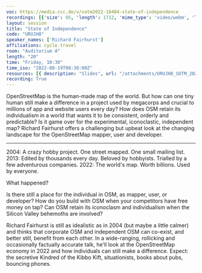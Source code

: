 ```yaml
---
voc: https://media.ccc.de/v/sotm2022-18484-state-of-independence
recordings: [{'size': 95, 'length': 1712, 'mime_type': 'video/webm', 'language': 'eng', 'filename': 'sotm2022-18484-eng-State_of_Independence_webm-hd.webm', 'state': 'new', 'folder': 'webm-hd', 'high_quality': True, 'width': 1920, 'height': 1080, 'updated_at': '2022-09-18T23:07:58.065+02:00', 'recording_url': 'https://cdn.media.ccc.de/events/sotm/2022/webm-hd/sotm2022-18484-eng-State_of_Independence_webm-hd.webm', 'url': 'https://api.media.ccc.de/public/recordings/61785', 'event_url': 'https://api.media.ccc.de/public/events/6000c064-c132-590b-be0b-88f00b07ec75', 'conference_url': 'https://api.media.ccc.de/public/conferences/sotm2022'}, {'size': 50, 'length': 1712, 'mime_type': 'video/webm', 'language': 'eng', 'filename': 'sotm2022-18484-eng-State_of_Independence_webm-sd.webm', 'state': 'new', 'folder': 'webm-sd', 'high_quality': False, 'width': 720, 'height': 576, 'updated_at': '2022-09-18T22:54:41.709+02:00', 'recording_url': 'https://cdn.media.ccc.de/events/sotm/2022/webm-sd/sotm2022-18484-eng-State_of_Independence_webm-sd.webm', 'url': 'https://api.media.ccc.de/public/recordings/61782', 'event_url': 'https://api.media.ccc.de/public/events/6000c064-c132-590b-be0b-88f00b07ec75', 'conference_url': 'https://api.media.ccc.de/public/conferences/sotm2022'}, {'size': 36, 'length': 1712, 'mime_type': 'video/mp4', 'language': 'eng', 'filename': 'sotm2022-18484-eng-State_of_Independence_sd.mp4', 'state': 'new', 'folder': 'h264-sd', 'high_quality': False, 'width': 720, 'height': 576, 'updated_at': '2022-09-18T22:29:57.253+02:00', 'recording_url': 'https://cdn.media.ccc.de/events/sotm/2022/h264-sd/sotm2022-18484-eng-State_of_Independence_sd.mp4', 'url': 'https://api.media.ccc.de/public/recordings/61781', 'event_url': 'https://api.media.ccc.de/public/events/6000c064-c132-590b-be0b-88f00b07ec75', 'conference_url': 'https://api.media.ccc.de/public/conferences/sotm2022'}, {'size': 26, 'length': 1712, 'mime_type': 'audio/mpeg', 'language': 'eng', 'filename': 'sotm2022-18484-eng-State_of_Independence_mp3.mp3', 'state': 'new', 'folder': 'mp3', 'high_quality': False, 'width': 0, 'height': 0, 'updated_at': '2022-09-18T22:28:03.622+02:00', 'recording_url': 'https://cdn.media.ccc.de/events/sotm/2022/mp3/sotm2022-18484-eng-State_of_Independence_mp3.mp3', 'url': 'https://api.media.ccc.de/public/recordings/61780', 'event_url': 'https://api.media.ccc.de/public/events/6000c064-c132-590b-be0b-88f00b07ec75', 'conference_url': 'https://api.media.ccc.de/public/conferences/sotm2022'}, {'size': 62, 'length': 1712, 'mime_type': 'video/mp4', 'language': 'eng', 'filename': 'sotm2022-18484-eng-State_of_Independence_hd.mp4', 'state': 'new', 'folder': 'h264-hd', 'high_quality': True, 'width': 1920, 'height': 1080, 'updated_at': '2022-09-17T21:22:51.940+02:00', 'recording_url': 'https://cdn.media.ccc.de/events/sotm/2022/h264-hd/sotm2022-18484-eng-State_of_Independence_hd.mp4', 'url': 'https://api.media.ccc.de/public/recordings/61722', 'event_url': 'https://api.media.ccc.de/public/events/6000c064-c132-590b-be0b-88f00b07ec75', 'conference_url': 'https://api.media.ccc.de/public/conferences/sotm2022'}]
layout: session
title: "State of Independence"
code: "URUJH8"
speaker_names: ['Richard Fairhurst']
affiliations: cycle.travel
room: "Auditorium A"
length: "20"
time: "Friday, 10:30"
time_iso: "2022-08-19T08:30:00Z"
resources: [{ description: "Slides", url: "/attachments/URUJH8_SOTM_2022_slides_low-res_fsVQWtT.pdf" }]
recording: True
---
```


OpenStreetMap is the human-made map of the world. But how can one tiny human still make a difference in a project used by megacorps and crucial to millions of app and website users every day? How does OSM retain its individualism in a world that wants it to be consistent, orderly and predictable? Is it game over for the experimental, iconoclastic, independent map? Richard Fairhurst offers a challenging but upbeat look at the changing landscape for the OpenStreetMap mapper, user and developer.

<hr>

2004: A crazy hobby project. One street mapped. One small mailing list.
2013: Edited by thousands every day. Beloved by hobbyists. Trialled by a few adventurous companies.
2022: The world's map. Worth billions. Used by everyone.

What happened?

Is there still a place for the individual in OSM, as mapper, user, or developer? How do you build with OSM when your competitors have free money on tap? Can OSM retain its iconoclasm and individualism when the Silicon Valley behemoths are involved?

Richard Fairhurst is still as idealistic as in 2004 (but maybe a little calmer) and thinks that corporate OSM and independent OSM can co-exist, and better still, benefit from each other. In a wide-ranging, rollicking and occasionally factually accurate talk, he'll look at the OpenStreetMap economy in 2022 and how individuals can still make a difference. Expect: the secretive Kindred of the Kibbo Kift, situationists, books about pubs, bouncing phones.

